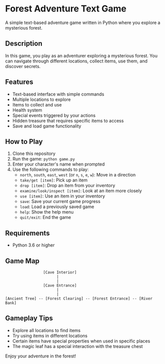 # Forest Adventure Text Game

A simple text-based adventure game written in Python where you explore a mysterious forest.

## Description

In this game, you play as an adventurer exploring a mysterious forest. You can navigate through different locations, collect items, use them, and discover secrets.

## Features

- Text-based interface with simple commands
- Multiple locations to explore
- Items to collect and use
- Health system
- Special events triggered by your actions
- Hidden treasure that requires specific items to access
- Save and load game functionality

## How to Play

1. Clone this repository
2. Run the game: `python game.py`
3. Enter your character's name when prompted
4. Use the following commands to play:
   - `north`, `south`, `east`, `west` (or `n`, `s`, `e`, `w`): Move in a direction
   - `take/get [item]`: Pick up an item
   - `drop [item]`: Drop an item from your inventory
   - `examine/look/inspect [item]`: Look at an item more closely
   - `use [item]`: Use an item in your inventory
   - `save`: Save your current game progress
   - `load`: Load a previously saved game
   - `help`: Show the help menu
   - `quit/exit`: End the game

## Requirements

- Python 3.6 or higher

## Game Map

```
                 [Cave Interior]
                       |
                       |
                 [Cave Entrance]
                       |
                       |
[Ancient Tree] -- [Forest Clearing] -- [Forest Entrance] -- [River Bank]
```

## Gameplay Tips

- Explore all locations to find items
- Try using items in different locations
- Certain items have special properties when used in specific places
- The magic leaf has a special interaction with the treasure chest

Enjoy your adventure in the forest!